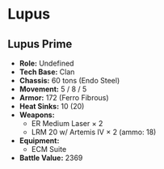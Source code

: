 # Lupus
## Lupus Prime
- **Role:** Undefined
- **Tech Base:** Clan
- **Chassis:** 60 tons (Endo Steel)
- **Movement:** 5 / 8 / 5
- **Armor:** 172 (Ferro Fibrous)
- **Heat Sinks:** 10 (20)
- **Weapons:**
  - ER Medium Laser × 2
  - LRM 20 w/ Artemis IV × 2 (ammo: 18)
- **Equipment:**
  - ECM Suite
- **Battle Value:** 2369

